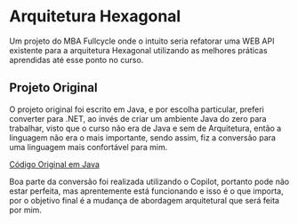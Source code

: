 # Arquitetura Hexagonal
Um projeto do MBA Fullcycle onde o intuito seria refatorar uma WEB API existente para a arquitetura Hexagonal utilizando as melhores práticas aprendidas até esse ponto no curso.

## Projeto Original
O projeto original foi escrito em Java, e por escolha particular, preferi converter para .NET, ao invés de criar um ambiente Java do zero para trabalhar, visto que o curso não era de Java e sem de Arquitetura, então a linguagem não era o mais importante, sendo assim, fiz a conversão para uma linguagem mais confortável para mim.

[Código Original em Java](https://github.com/devfullcycle/MBA-hexagonal-architecture)

Boa parte da conversão foi realizada utilizando o Copilot, portanto pode não estar perfeita, mas aprentemente está funcionando e isso é o que importa, por o objetivo final é a mudança de abordagem arquitetural que será feita por mim.